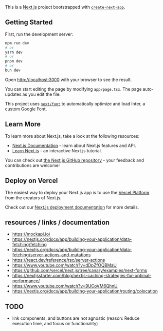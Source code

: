 This is a [Next.js](https://nextjs.org/) project bootstrapped with [`create-next-app`](https://github.com/vercel/next.js/tree/canary/packages/create-next-app).

## Getting Started

First, run the development server:

```bash
npm run dev
# or
yarn dev
# or
pnpm dev
# or
bun dev
```

Open [http://localhost:3000](http://localhost:3000) with your browser to see the result.

You can start editing the page by modifying `app/page.tsx`. The page auto-updates as you edit the file.

This project uses [`next/font`](https://nextjs.org/docs/basic-features/font-optimization) to automatically optimize and load Inter, a custom Google Font.

## Learn More

To learn more about Next.js, take a look at the following resources:

- [Next.js Documentation](https://nextjs.org/docs) - learn about Next.js features and API.
- [Learn Next.js](https://nextjs.org/learn) - an interactive Next.js tutorial.

You can check out [the Next.js GitHub repository](https://github.com/vercel/next.js/) - your feedback and contributions are welcome!

## Deploy on Vercel

The easiest way to deploy your Next.js app is to use the [Vercel Platform](https://vercel.com/new?utm_medium=default-template&filter=next.js&utm_source=create-next-app&utm_campaign=create-next-app-readme) from the creators of Next.js.

Check out our [Next.js deployment documentation](https://nextjs.org/docs/deployment) for more details.

## resources / links / documentation
- https://mockapi.io/
- https://nextjs.org/docs/app/building-your-application/data-fetching/fetching
- https://nextjs.org/docs/app/building-your-application/data-fetching/server-actions-and-mutations
- https://react.dev/reference/rsc/server-actions
- https://www.youtube.com/watch?v=dDpZfOQBMaU
- https://github.com/vercel/next.js/tree/canary/examples/next-forms
- https://nextjsstarter.com/blog/nextjs-caching-strategies-for-optimal-performance/
- https://www.youtube.com/watch?v=9UCoVM6QhnU
- https://nextjs.org/docs/app/building-your-application/routing/colocation

## TODO 
- link components, and buttons are not agnostic (reason: Reduce execution time, and focus on functionality)
